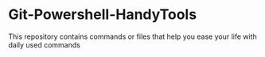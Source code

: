# Git-Powershell-HandyTools
This repository contains commands or files that help you ease your life with daily used commands

